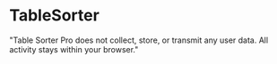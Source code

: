 # TableSorter
"Table Sorter Pro does not collect, store, or transmit any user data. All activity stays within your browser."
